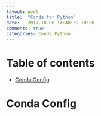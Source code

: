 ```yaml
---
layout: post
title:  "Conda for Python"
date:   2017-10-06 14:48:39 +0100
comments: true  
categories: Conda Python
---
```




# Table of contents

- [Conda Config](#Conda-Config)  



# Conda Config
